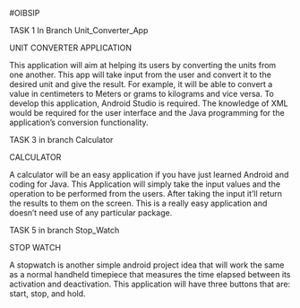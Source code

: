#OIBSIP

TASK 1 In Branch Unit_Converter_App

UNIT CONVERTER APPLICATION


This application will aim at helping its users by converting the units from one
another. This app will take input from the user and convert it to the desired
unit and give the result. For example, it will be able to convert a value in
centimeters to Meters or grams to kilograms and vice versa.
To develop this application, Android Studio is required. The knowledge of
XML would be required for the user interface and the Java programming for
the application’s conversion functionality.

TASK 3 in branch Calculator

CALCULATOR

A calculator will be an easy application if you have just learned Android and
coding for Java. This Application will simply take the input values and the
operation to be performed from the users. 
After taking the input it’ll return
the results to them on the screen. This is a really easy application and doesn’t
need use of any particular package.

TASK 5 in branch Stop_Watch

STOP WATCH

A stopwatch is another simple android project idea that will work the same
as a normal handheld timepiece that measures the time elapsed between its
activation and deactivation. This application will have three buttons that are:
start, stop, and hold.



